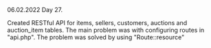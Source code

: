 06.02.2022
Day 27.

Created RESTful API for items, sellers, customers, auctions and auction_item tables.
The main problem was with configuring routes in "api.php". The problem was solved by using "Route::resource"

